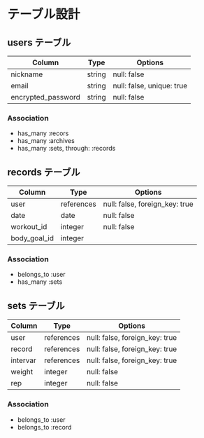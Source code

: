 # テーブル設計

## users テーブル

| Column               | Type    | Options     |
| -------------------- | ------- | ----------- |
| nickname             | string  | null: false |
| email                | string  | null: false, unique: true |
| encrypted_password   | string  | null: false |

### Association
- has_many :recors
- has_many :archives
- has_many :sets, through: :records


## records テーブル

| Column             | Type       | Options     |
| ------------------ | ---------- | ----------- |
| user               | references | null: false, foreign_key: true |
| date               | date       | null: false |
| workout_id         | integer    | null: false |
| body_goal_id       | integer    |

### Association
- belongs_to :user
- has_many   :sets



## sets テーブル

| Column             | Type       | Options     |
| ------------------ | ---------- | ----------- |
| user               | references | null: false, foreign_key: true |
| record             | references | null: false, foreign_key: true |
| intervar           | references | null: false, foreign_key: true |
| weight             | integer    | null: false |
| rep                | integer    | null: false |

### Association
- belongs_to :user
- belongs_to :record


